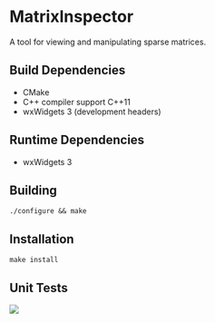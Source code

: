 MatrixInspector
===============

A tool for viewing and manipulating sparse matrices.



Build Dependencies 
------------------

- CMake
- C++ compiler support C++11
- wxWidgets 3 (development headers)


Runtime Dependencies
--------------------

- wxWidgets 3



Building
--------
```
./configure && make
```


Installation
------------
```
make install
```


Unit Tests
----------

<a href="https://travis-ci.org/dlasalle/matrixinspector">
  <img src="https://travis-ci.org/dlasalle/matrixinspector.svg?branch=master"/>
</a>

